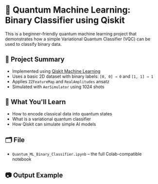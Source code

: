 # 🧠 Quantum Machine Learning: Binary Classifier using Qiskit

This is a beginner-friendly quantum machine learning project that demonstrates how a simple Variational Quantum Classifier (VQC) can be used to classify binary data.

## 📌 Project Summary

- Implemented using [Qiskit Machine Learning](https://qiskit.org/learn/machine-learning/)
- Uses a basic 2D dataset with binary labels: `[0, 0] → 0` and `[1, 1] → 1`
- Applies `ZZFeatureMap` and `RealAmplitudes` ansatz
- Simulated with `AerSimulator` using 1024 shots

## 🧪 What You'll Learn

- How to encode classical data into quantum states
- What is a variational quantum classifier
- How Qiskit can simulate simple AI models

## 🗂 File

- `Quantum_ML_Binary_Classifier.ipynb` – the full Colab-compatible notebook

## 📷 Output Example
